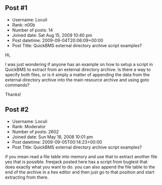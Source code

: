 ## Post #1
- Username: Loculi
- Rank: n00b
- Number of posts: 14
- Joined date: Sat Aug 15, 2009 10:40 pm
- Post datetime: 2009-09-04T20:06:09+00:00
- Post Title: QuickBMS external directory archive script examples?

Hi,

I was just wondering if anyone has an example on how to setup a script in QuickBMS to extract from an external directory archive.  Is there a way to specify both files, or is it simply a matter of appending the data from the external directory archive into the main resource archive and using goto commands?

Thanks!
## Post #2
- Username: Loculi
- Rank: Moderator
- Number of posts: 2602
- Joined date: Sun May 18, 2008 10:01 pm
- Post datetime: 2009-09-05T00:14:23+00:00
- Post Title: QuickBMS external directory archive script examples?

if you mean read a file table into memory and use that to extract another file yes that is possible.
freejack posted here has a script from bugtest that does exactly what you want to do.
you can also append the file table to the end of the archive in a hex editor and then just go to that position and start extracting from there.
